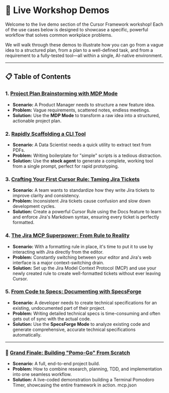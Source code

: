 
# 🚀 Live Workshop Demos

Welcome to the live demo section of the Cursor Framework workshop! Each of the use cases below is designed to showcase a specific, powerful workflow that solves common workplace problems.

We will walk through these demos to illustrate how you can go from a vague idea to a structured plan, from a plan to a well-defined task, and from a requirement to a fully-tested tool—all within a single, AI-native environment.

---

## 📋 Table of Contents

### 1. **[Project Plan Brainstorming with MDP Mode](./01-uc-project-planning-mdp/README.md)**
   - **Scenario:** A Product Manager needs to structure a new feature idea.
   - **Problem:** Vague requirements, scattered notes, endless meetings.
   - **Solution:** Use the **MDP Mode** to transform a raw idea into a structured, actionable project plan.

### 2. **[Rapidly Scaffolding a CLI Tool](./02-uc-cli-tool/README.md)**
   - **Scenario:** A Data Scientist needs a quick utility to extract text from PDFs.
   - **Problem:** Writing boilerplate for "simple" scripts is a tedious distraction.
   - **Solution:** Use the **stock agent** to generate a complete, working tool from a single prompt, perfect for rapid prototyping.

### 3. **[Crafting Your First Cursor Rule: Taming Jira Tickets](./03-uc-creating-rules/README.md)**
   - **Scenario:** A team wants to standardize how they write Jira tickets to improve clarity and consistency.
   - **Problem:** Inconsistent Jira tickets cause confusion and slow down development cycles.
   - **Solution:** Create a powerful Cursor Rule using the Docs feature to learn and enforce Jira's Markdown syntax, ensuring every ticket is perfectly formatted.

### 4. **[The Jira MCP Superpower: From Rule to Reality](./04-uc-jira-mcp/README.md)**
   - **Scenario:** With a formatting rule in place, it's time to put it to use by interacting with Jira directly from the editor.
   - **Problem:** Constantly switching between your editor and Jira's web interface is a major context-switching drain.
   - **Solution:** Set up the Jira Model Context Protocol (MCP) and use your newly created rule to create well-formatted tickets without ever leaving Cursor.

### 5. **[From Code to Specs: Documenting with SpecsForge](./05-uc-specs-forge/README.md)**
   - **Scenario:** A developer needs to create technical specifications for an existing, undocumented part of their project.
   - **Problem:** Writing detailed technical specs is time-consuming and often gets out of sync with the actual code.
   - **Solution:** Use the **SpecsForge Mode** to analyze existing code and generate comprehensive, accurate technical specifications automatically.

---

### 🚀 **[Grand Finale: Building "Pomo-Go" From Scratch](./06-uc-final-project-pomo-go/README.md)**
   - **Scenario:** A full, end-to-end project build.
   - **Problem:** How to combine research, planning, TDD, and implementation into one seamless workflow.
   - **Solution:** A live-coded demonstration building a Terminal Pomodoro Timer, showcasing the entire framework in action. mcp.json